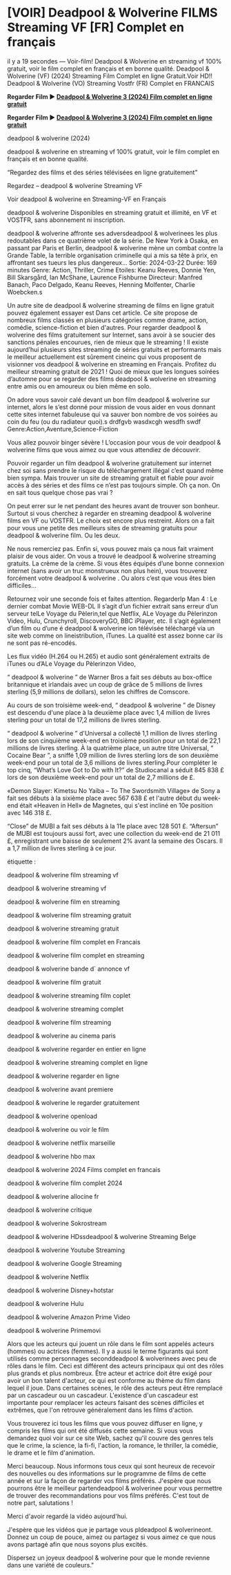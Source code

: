 # [VOIR] Deadpool & Wolverine FILMS Streaming VF [FR] Complet en français

il y a 19 secondes — Voir-film! Deadpool & Wolverine en streaming vf 100% gratuit, voir le film complet en français et en bonne qualité. Deadpool & Wolverine (VF) (2024) Streaming Film Complet en ligne Gratuit.Voir HD!! Deadpool & Wolverine (VO) Streaming Vostfr (FR) Complet en FRANCAIS

**Regarder Film ▶️ [Deadpool & Wolverine 3 (2024) Film complet en ligne gratuit](https://is.gd/phNSPq)**

**Regarder Film ▶️ [Deadpool & Wolverine 3 (2024) Film complet en ligne gratuit](https://is.gd/phNSPq)**

deadpool & wolverine (2024)

deadpool & wolverine en streaming vf 100% gratuit, voir le film complet en français et en bonne qualité.

“Regardez des films et des séries télévisées en ligne gratuitement”

Regardez – deadpool & wolverine Streaming VF

Voir deadpool & wolverine en Streaming-VF en Français

deadpool & wolverine Disponibles en streaming gratuit et illimité, en VF et VOSTFR, sans abonnement ni inscription.

deadpool & wolverine affronte ses adversdeadpool & wolverinees les plus redoutables dans ce quatrième volet de la série. De New York à Osaka, en passant par Paris et Berlin, deadpool & wolverine mène un combat contre la Grande Table, la terrible organisation criminelle qui a mis sa tête à prix, en affrontant ses tueurs les plus dangereux... Sortie: 2024-03-22 Durée: 169 minutes Genre: Action, Thriller, Crime Etoiles: Keanu Reeves, Donnie Yen, Bill Skarsgård, Ian McShane, Laurence Fishburne Directeur: Manfred Banach, Paco Delgado, Keanu Reeves, Henning Molfenter, Charlie Woebcken.s

Un autre site de deadpool & wolverine streaming de films en ligne gratuit pouvez également essayer est Dans cet article. Ce site propose de nombreux films classés en plusieurs catégories comme drame, action, comédie, science-fiction et bien d'autres. Pour regarder deadpool & wolverine des films gratuitement sur Internet, sans avoir à se soucier des sanctions pénales encourues, rien de mieux que le streaming ! Il existe aujourd’hui plusieurs sites streaming de séries gratuits et performants mais le meilleur actuellement est sûrement cineinc qui vous proposent de visionner vos deadpool & wolverine en streaming en Français. Profitez du meilleur streaming gratuit de 2021 ! Quoi de mieux que les longues soirées d’automne pour se regarder des films deadpool & wolverine en streaming entre amis ou en amoureux ou bien même en solo.

On adore vous savoir calé devant un bon film deadpool & wolverine sur internet, alors le s’est donné pour mission de vous aider en vous donnant cette sites internet fabuleuse qui va sauver bon nombre de vos soirées au coin du feu (ou du radiateur quoi).s drdfgvb wasdxcgh wesdfh swdf Genre:Action,Aventure,Science-Fiction

Vous allez pouvoir binger sévère ! L’occasion pour vous de voir deadpool & wolverine films que vous aimez ou que vous attendiez de découvrir.

Pouvoir regarder un film deadpool & wolverine gratuitement sur internet chez soi sans prendre le risque du téléchargement illégal c’est quand même bien sympa. Mais trouver un site de streaming gratuit et fiable pour avoir accès à des séries et des films ce n’est pas toujours simple. Oh ça non. On en sait tous quelque chose pas vrai ?

On peut errer sur le net pendant des heures avant de trouver son bonheur. Surtout si vous cherchez à regarder en streaming deadpool & wolverine films en VF ou VOSTFR. Le choix est encore plus restreint. Alors on a fait pour vous une petite des meilleurs sites de streaming gratuits pour deadpool & wolverine film. Ou les deux.

Ne nous remerciez pas. Enfin si, vous pouvez mais ça nous fait vraiment plaisir de vous aider. On vous a trouvé le deadpool & wolverine streaming gratuits. La crème de la crème. Si vous êtes équipés d’une bonne connexion internet (sans avoir un truc monstrueux non plus hein), vous trouverez forcément votre deadpool & wolverine . Ou alors c’est que vous êtes bien difficiles…

Retournez voir une seconde fois et faites attention. RegarderIp Man 4 : Le dernier combat Movie WEB-DL Il s’agit d’un fichier extrait sans erreur d’un serveur telLe Voyage du Pèlerin,tel que Netflix, ALe Voyage du Pèlerinzon Video, Hulu, Crunchyroll, DiscoveryGO, BBC iPlayer, etc. Il s’agit également d’un film ou d’une é deadpool & wolverine ion télévisée téléchargé via un site web comme on lineistribution, iTunes. La qualité est assez bonne car ils ne sont pas ré-encodés.

Les flux vidéo (H.264 ou H.265) et audio sont généralement extraits de iTunes ou d’ALe Voyage du Pèlerinzon Video,

“ deadpool & wolverine ” de Warner Bros a fait ses débuts au box-office britannique et irlandais avec un coup de grâce de 5 millions de livres sterling (5,9 millions de dollars), selon les chiffres de Comscore.

Au cours de son troisième week-end, “ deadpool & wolverine ” de Disney est descendu d'une place à la deuxième place avec 1,4 million de livres sterling pour un total de 17,2 millions de livres sterling.

“ deadpool & wolverine ” d'Universal a collecté 1,1 million de livres sterling lors de son cinquième week-end en troisième position pour un total de 22,1 millions de livres sterling. À la quatrième place, un autre titre Universal, “ Cocaine Bear ”, a sniffé 1,09 million de livres sterling lors de son deuxième week-end pour un total de 3,6 millions de livres sterling.Pour compléter le top cinq, “What’s Love Got to Do with It?” de Studiocanal a séduit 845 838 £ lors de son deuxième week-end pour un total de 2,7 millions de £.

«Demon Slayer: Kimetsu No Yaiba – To The Swordsmith Village» de Sony a fait ses débuts à la sixième place avec 567 638 £ et l'autre début du week-end était «Heaven in Hell» de Magnetes, qui s'est incliné en 10e position avec 146 318 £.

“Close” de MUBI a fait ses débuts à la 11e place avec 128 501 £. “Aftersun” de MUBI est toujours aussi fort, avec une collection du week-end de 21 011 £, enregistrant une baisse de seulement 2% avant la semaine des Oscars. Il a 1,7 million de livres sterling à ce jour.

étiquette :

deadpool & wolverine film streaming vf

deadpool & wolverine streaming vf

deadpool & wolverine film en streaming

deadpool & wolverine film streaming gratuit

deadpool & wolverine streaming gratuit

deadpool & wolverine film complet en Francais

deadpool & wolverine film complet en streaming

deadpool & wolverine bande d` annonce vf

deadpool & wolverine film gratuit

deadpool & wolverine streaming film coplet

deadpool & wolverine streaming complet

deadpool & wolverine film streaming

deadpool & wolverine au cinema paris

deadpool & wolverine regarder en entier en ligne

deadpool & wolverine streaming complet en ligne

deadpool & wolverine regarder en ligne

deadpool & wolverine avant premiere

deadpool & wolverine le regarder gratuitement

deadpool & wolverine openload

deadpool & wolverine ou voir le film

deadpool & wolverine netflix marseille

deadpool & wolverine hbo max

deadpool & wolverine 2024 Films complet en francais

deadpool & wolverine film complet 2024

deadpool & wolverine allocine fr

deadpool & wolverine critique

deadpool & wolverine Sokrostream

deadpool & wolverine HDssdeadpool & wolverine Streaming Belge

deadpool & wolverine Youtube Streaming

deadpool & wolverine Google Streaming

deadpool & wolverine Netflix

deadpool & wolverine Disney+hotstar

deadpool & wolverine Hulu

deadpool & wolverine Amazon Prime Video

deadpool & wolverine Primemovi

Alors que les acteurs qui jouent un rôle dans le film sont appelés acteurs (hommes) ou actrices (femmes). Il y a aussi le terme figurants qui sont utilisés comme personnages seconddeadpool & wolverinees avec peu de rôles dans le film. Ceci est différent des acteurs principaux qui ont des rôles plus grands et plus nombreux. Être acteur et actrice doit être exigé pour avoir un bon talent d'acteur, ce qui est conforme au thème du film dans lequel il joue. Dans certaines scènes, le rôle des acteurs peut être remplacé par un cascadeur ou un cascadeur. L'existence d'un cascadeur est importante pour remplacer les acteurs faisant des scènes difficiles et extrêmes, que l'on retrouve généralement dans les films d'action.

Vous trouverez ici tous les films que vous pouvez diffuser en ligne, y compris les films qui ont été diffusés cette semaine. Si vous vous demandez quoi voir sur ce site Web, sachez qu'il couvre des genres tels que le crime, la science, la fi-fi, l'action, la romance, le thriller, la comédie, le drame et le film d'animation.

Merci beaucoup. Nous informons tous ceux qui sont heureux de recevoir des nouvelles ou des informations sur le programme de films de cette année et sur la façon de regarder vos films préférés. J'espère que nous pourrons être le meilleur partendeadpool & wolverinee pour vous permettre de trouver des recommandations pour vos films préférés. C'est tout de notre part, salutations !

Merci d'avoir regardé la vidéo aujourd'hui.

J'espère que les vidéos que je partage vous pldeadpool & wolverineont. Donnez un coup de pouce, aimez ou partagez si vous aimez ce que nous avons partagé afin que nous soyons plus excités.

Dispersez un joyeux deadpool & wolverine pour que le monde revienne dans une variété de couleurs."
